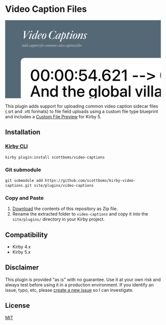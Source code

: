 # Video Caption Files

![Plugin Preview](src/assets/video-captions-plugin.jpg)

This plugin adds support for uploading common video caption sidecar files (.srt and .vtt formats) to file field uploads using a custom file type blueprint and includes a [Custom File Preview](https://getkirby.com/docs/reference/plugins/extensions/file-previews) for Kirby 5.

## Installation

### [Kirby CLI](https://github.com/getkirby/cli)
    
    kirby plugin:install scottboms/video-captions

### Git submodule

    git submodule add https://github.com/scottboms/kirby-video-captions.git site/plugins/video-captions

### Copy and Paste

1. [Download](https://github.com/scottboms/kirby-video-captions/archive/master.zip) the contents of this repository as Zip file.
2. Rename the extracted folder to `video-captions` and copy it into the `site/plugins/` directory in your Kirby project.

## Compatibility

* Kirby 4.x
* Kirby 5.x

## Disclaimer

This plugin is provided "as is" with no guarantee. Use it at your own risk and always test before using it in a production environment. If you identify an issue, typo, etc, please [create a new issue](/issues/new) so I can investigate.

## License

[MIT](https://opensource.org/licenses/MIT)
